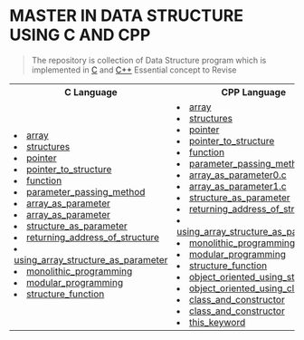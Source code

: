 # MASTER IN DATA STRUCTURE USING C AND CPP

>The repository is collection of Data Structure program which is implemented in [C](https://github.com/saket61195/Mastery_in_Data_Structure/blob/main/C_Readme_.md)
>and [C++](https://github.com/saket61195/Mastery_in_Data_Structure/blob/main/CPP_Readme_.md)
> Essential concept to Revise
<table>
<tr>
<th>C Language </th>
<th>CPP Language </th>
</tr>
<tr>
<td>

<li><a href="https://github.com/saket61195/Mastery_in_Data_Structure/blob/main/P00_essential_c_and_cpp_concepts/c_code/P1_array.c
">array</a></li>

<li><a href="https://github.com/saket61195/Mastery_in_Data_Structure/blob/main/P00_essential_c_and_cpp_concepts/c_code/P2_structures.c
">structures</a></li>

<li><a href="https://github.com/saket61195/Mastery_in_Data_Structure/blob/main/P00_essential_c_and_cpp_concepts/c_code/P3_pointer.c
">pointer</a></li>

<li><a href="https://github.com/saket61195/Mastery_in_Data_Structure/blob/main/P00_essential_c_and_cpp_concepts/c_code/P5_pointer_to_structure.c
">pointer_to_structure</a></li>

<li><a href="https://github.com/saket61195/Mastery_in_Data_Structure/blob/main/P00_essential_c_and_cpp_concepts/c_code/P6_function.c
">function</a></li>

<li><a href="https://github.com/saket61195/Mastery_in_Data_Structure/blob/main/P00_essential_c_and_cpp_concepts/c_code/P7_parameter_passing_method.c
">parameter_passing_method</a></li>

<li><a href="https://github.com/saket61195/Mastery_in_Data_Structure/blob/main/P00_essential_c_and_cpp_concepts/c_code/P8_array_as_parameter0.c
">array_as_parameter</a></li>

<li><a href="https://github.com/saket61195/Mastery_in_Data_Structure/blob/main/P00_essential_c_and_cpp_concepts/c_code/P8_array_as_parameter1.c
">array_as_parameter</a></li>

<li><a href="https://github.com/saket61195/Mastery_in_Data_Structure/blob/main/P00_essential_c_and_cpp_concepts/c_code/P9_structure_as_parameter.c
">structure_as_parameter</a></li>
<li><a href="https://github.com/saket61195/Mastery_in_Data_Structure/blob/main/P00_essential_c_and_cpp_concepts/c_code/P10_returning_address_of_structure.c
">returning_address_of_structure</a></li>

<li><a href="https://github.com/saket61195/Mastery_in_Data_Structure/blob/main/P00_essential_c_and_cpp_concepts/c_code/P11_using_array_structure_as_parameter.c
">using_array_structure_as_parameter</a></li>

<li><a href="https://github.com/saket61195/Mastery_in_Data_Structure/blob/main/P00_essential_c_and_cpp_concepts/c_code/P12_monolithic_programming.c
">monolithic_programming</a></li>

<li><a href="https://github.com/saket61195/Mastery_in_Data_Structure/blob/main/P00_essential_c_and_cpp_concepts/c_code/P13_modular_programming.c
">modular_programming</a></li>

<li><a href="https://github.com/saket61195/Mastery_in_Data_Structure/blob/main/P00_essential_c_and_cpp_concepts/c_code/P14_structure_function.c
">structure_function</a></li>
</td>
<td>
<li><a href="https://github.com/saket61195/Mastery_in_Data_Structure/blob/main/P00_essential_c_and_cpp_concepts/cpp_code/P1_array.cpp
">array</a></li>

<li><a href="https://github.com/saket61195/Mastery_in_Data_Structure/blob/main/P00_essential_c_and_cpp_concepts/cpp_code/P2_structures.cpp
">structures</a></li>

<li><a href="https://github.com/saket61195/Mastery_in_Data_Structure/blob/main/P00_essential_c_and_cpp_concepts/cpp_code/P3_pointer.cpp
">pointer</a></li>

<li><a href="https://github.com/saket61195/Mastery_in_Data_Structure/blob/main/P00_essential_c_and_cpp_concepts/cpp_code/P5_pointer_to_structure.cpp
">pointer_to_structure</a></li>

<li><a href="https://github.com/saket61195/Mastery_in_Data_Structure/blob/main/P00_essential_c_and_cpp_concepts/cpp_code/P6_function.cpp
">function</a></li>

<li><a href="https://github.com/saket61195/Mastery_in_Data_Structure/blob/main/P00_essential_c_and_cpp_concepts/cpp_code/P7_parameter_passing_method.cpp
">parameter_passing_method</a></li>

<li><a href="https://github.com/saket61195/Mastery_in_Data_Structure/blob/main/P00_essential_c_and_cpp_concepts/cpp_code/P8_array_as_parameter0.cpp
">array_as_parameter0.c</a></li>

<li><a href="https://github.com/saket61195/Mastery_in_Data_Structure/blob/main/P00_essential_c_and_cpp_concepts/cpp_code/P8_array_as_parameter1.cpp
">array_as_parameter1.c</a></li>

<li><a href="https://github.com/saket61195/Mastery_in_Data_Structure/blob/main/P00_essential_c_and_cpp_concepts/cpp_code/P9_structure_as_parameter.cpp
">structure_as_parameter</a></li>
<li><a href="https://github.com/saket61195/Mastery_in_Data_Structure/blob/main/P00_essential_c_and_cpp_concepts/cpp_code/P10_returning_address_of_structure.c
">returning_address_of_structure</a></li>

<li><a href="https://github.com/saket61195/Mastery_in_Data_Structure/blob/main/P00_essential_c_and_cpp_concepts/cpp_code/P11_using_array_structure_as_parameter.c
">using_array_structure_as_parameter</a></li>

<li><a href="https://github.com/saket61195/Mastery_in_Data_Structure/blob/main/P00_essential_c_and_cpp_concepts/cpp_code/P12_monolithic_programming.cpp
">monolithic_programming</a></li>

<li><a href="https://github.com/saket61195/Mastery_in_Data_Structure/blob/main/P00_essential_c_and_cpp_concepts/cpp_code/P13_modular_programming.cpp
">modular_programming</a></li>

<li><a href="https://github.com/saket61195/Mastery_in_Data_Structure/blob/main/P00_essential_c_and_cpp_concepts/cpp_code/P14_structure_function.cpp
">structure_function</a></li>

<li><a href="https://github.com/saket61195/Mastery_in_Data_Structure/tree/main/P00_essential_c_and_cpp_concepts/cpp_code/P15_object_oriented_using_structure.cpp
">object_oriented_using_structure</a></li>

<li><a href="https://github.com/saket61195/Mastery_in_Data_Structure/tree/main/P00_essential_c_and_cpp_concepts/cpp_code/P16_object_oriented_using_class.cpp
">object_oriented_using_class</a></li>

<li><a href="https://github.com/saket61195/Mastery_in_Data_Structure/tree/main/P00_essential_c_and_cpp_concepts/cpp_code/P17_class_and_constructor.cpp
">class_and_constructor</a></li>

<li><a href="https://github.com/saket61195/Mastery_in_Data_Structure/tree/main/P00_essential_c_and_cpp_concepts/cpp_code/P18_class_and_constructor.cpp
">class_and_constructor</a></li>

<li><a href="https://github.com/saket61195/Mastery_in_Data_Structure/tree/main/P00_essential_c_and_cpp_concepts/cpp_code/P19_this_keyword.cpp
">this_keyword</a></li>

</td>
</tr>
</table>
